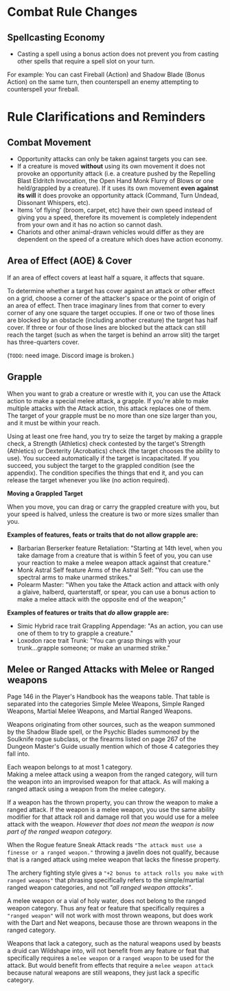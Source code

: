# Combat Rule Changes

## Spellcasting Economy

* Casting a spell using a bonus action does not prevent you from casting other spells that require a spell slot on your turn.
  
For example: You can cast Fireball (Action) and Shadow Blade (Bonus Action) on the same turn, then counterspell an enemy attempting to counterspell your fireball.

# Rule Clarifications and Reminders

## Combat Movement

* Opportunity attacks can only be taken against targets you can see.
* If a creature is moved **without** using its own movement it does not provoke an opportunity attack (i.e. a creature pushed by the Repelling Blast Eldritch Invocation, the Open Hand Monk Flurry of Blows or one held/grappled by a creature). If it uses its own movement **even against its will** it does provoke an opportunity attack (Command, Turn Undead, Dissonant Whispers, etc).
* Items 'of flying' (broom, carpet, etc) have their own speed instead of giving you a speed, therefore its movement is completely independent from your own and it has no action so cannot dash. 
* Chariots and other animal-drawn vehicles would differ as they are dependent on the speed of a creature which does have action economy.

## Area of Effect (AOE) & Cover

If an area of effect covers at least half a square, it affects that square.

To determine whether a target has cover against an attack or other effect on a grid, choose a corner of the attacker's space or the point of origin of an area of effect. Then trace imaginary lines from that corner to every corner of any one square the target occupies. If one or two of those lines are blocked by an obstacle (including another creature) the target has half cover. If three or four of those lines are blocked but the attack can still reach the target (such as when the target is behind an arrow slit) the target has three-quarters cover.

(`TODO`: need image. Discord image is broken.)

## Grapple

When you want to grab a creature or wrestle with it, you can use the Attack action to make a special melee attack, a grapple. If you're able to make multiple attacks with the Attack action, this attack replaces one of them. The target of your grapple must be no more than one size larger than you, and it must be within your reach.

Using at least one free hand, you try to seize the target by making a grapple check, a Strength (Athletics) check contested by the target's Strength (Athletics) or Dexterity (Acrobatics) check (the target chooses the ability to use). You succeed automatically if the target is incapacitated. If you succeed, you subject the target to the grappled condition (see the appendix). The condition specifies the things that end it, and you can release the target whenever you like (no action required).

**Moving a Grappled Target**

When you move, you can drag or carry the grappled creature with you, but your speed is halved, unless the creature is two or more sizes smaller than you.

**Examples of features, feats or traits that do not allow grapple are:**

* Barbarian Berserker feature Retaliation: "Starting at 14th level, when you take damage from a creature that is within 5 feet of you, you can use your reaction to make a melee weapon attack against that creature."
* Monk Astral Self feature Arms of the Astral Self: "You can use the spectral arms to make unarmed strikes."
* Polearm Master: "When you take the Attack action and attack with only a glaive, halberd, quarterstaff, or spear, you can use a bonus action to make a melee attack with the opposite end of the weapon;"

**Examples of features or traits that *do* allow grapple are:**

* Simic Hybrid race trait Grappling Appendage: "As an action, you can use one of them to try to grapple a creature."
* Loxodon race trait Trunk: "You can grasp things with your trunk...grapple someone; or make an unarmed strike."

## Melee or Ranged Attacks with Melee or Ranged weapons

Page 146 in the Player's Handbook has the weapons table. That table is separated into the categories Simple Melee Weapons, Simple Ranged Weapons, Martial Melee Weapons, and Martial Ranged Weapons.

Weapons originating from other sources, such as the weapon summoned by the Shadow Blade spell, or the Psychic Blades summoned by the Soulknife rogue subclass, or the firearms listed on page 267 of the Dungeon Master's Guide usually mention which of those 4 categories they fall into.

Each weapon belongs to at most 1 category.  
Making a melee attack using a weapon from the ranged category, will turn the weapon into an improvised weapon for that attack. As will making a ranged attack using a weapon from the melee category.

If a weapon has the thrown property, you can throw the weapon to make a ranged attack. If the weapon is a melee weapon, you use the same ability modifier for that attack roll and damage roll that you would use for a melee attack with the weapon. *However that does not mean the weapon is now part of the ranged weapon category.*


When the Rogue feature Sneak Attack reads `"The attack must use a finesse or a ranged weapon."` throwing a javelin does not qualify, because that is a ranged attack using melee weapon that lacks the finesse property.

The archery fighting style gives a `"+2 bonus to attack rolls you make with ranged weapons"` that phrasing specifically refers to the simple/martial ranged weapon categories, and not *"all ranged weapon attacks"*.

A melee weapon or a vial of holy water, does not belong to the ranged weapon category. Thus any feat or feature that specifically requires a `"ranged weapon"` will not work with most thrown weapons, but does work with the Dart and Net weapons, because those are thrown weapons in the ranged category.

Weapons that lack a category, such as the natural weapons used by beasts a druid can Wildshape into, will not benefit from any feature or feat that specifically requires a `melee weapon` or a `ranged weapon` to be used for the attack. But would benefit from effects that require a `melee weapon attack` because natural weapons are still weapons, they just lack a specific category.